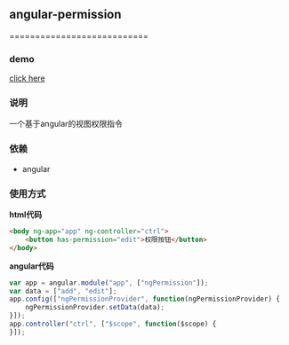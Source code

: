 ## angular-permission
===========================
### demo
[click here](http://www.w3cin.com/demo/angular-components/angular-permission/)

### 说明
一个基于angular的视图权限指令
### 依赖  
- angular 


### 使用方式  

**html代码**  
```html
<body ng-app="app" ng-controller="ctrl">
    <button has-permission="edit">权限按钮</button>
</body>
```

**angular代码**  
```javascript
var app = angular.module("app", ["ngPermission"]);
var data = ["add", "edit"];
app.config(["ngPermissionProvider", function(ngPermissionProvider) {
    ngPermissionProvider.setData(data);
}]);
app.controller("ctrl", ["$scope", function($scope) {
}]);
```